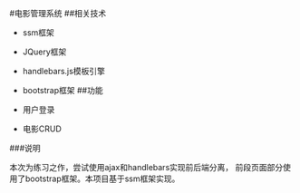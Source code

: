 #电影管理系统
##相关技术
* ssm框架
* JQuery框架
* handlebars.js模板引擎
* bootstrap框架
##功能

* 用户登录
* 电影CRUD

###说明
<P>本次为练习之作，尝试使用ajax和handlebars实现前后端分离，
前段页面部分使用了bootstrap框架。本项目基于ssm框架实现。</P>